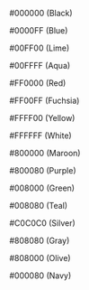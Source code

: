 #000000 (Black)

#0000FF (Blue)

#00FF00 (Lime)

#00FFFF (Aqua)

#FF0000 (Red)

#FF00FF (Fuchsia)

#FFFF00 (Yellow)

#FFFFFF (White)

#800000 (Maroon)

#800080 (Purple)

#008000 (Green)

#008080 (Teal)

#C0C0C0 (Silver)

#808080 (Gray)

#808000 (Olive)

#000080 (Navy)
